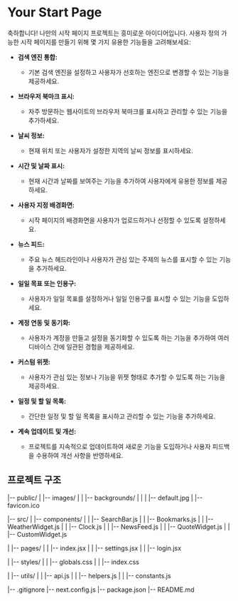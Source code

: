 # Your Start Page

축하합니다! 나만의 시작 페이지 프로젝트는 흥미로운 아이디어입니다. 사용자 정의 가능한 시작 페이지를 만들기 위해 몇 가지 유용한 기능들을 고려해보세요:

- **검색 엔진 통합:**

  - 기본 검색 엔진을 설정하고 사용자가 선호하는 엔진으로 변경할 수 있는 기능을 제공하세요.

- **브라우저 북마크 표시:**

  - 자주 방문하는 웹사이트의 브라우저 북마크를 표시하고 관리할 수 있는 기능을 추가하세요.

- **날씨 정보:**

  - 현재 위치 또는 사용자가 설정한 지역의 날씨 정보를 표시하세요.

- **시간 및 날짜 표시:**

  - 현재 시간과 날짜를 보여주는 기능을 추가하여 사용자에게 유용한 정보를 제공하세요.

- **사용자 지정 배경화면:**

  - 시작 페이지의 배경화면을 사용자가 업로드하거나 선정할 수 있도록 설정하세요.

- **뉴스 피드:**

  - 주요 뉴스 헤드라인이나 사용자가 관심 있는 주제의 뉴스를 표시할 수 있는 기능을 추가하세요.

- **일일 목표 또는 인용구:**

  - 사용자가 일일 목표를 설정하거나 일일 인용구를 표시할 수 있는 기능을 도입하세요.

- **계정 연동 및 동기화:**

  - 사용자가 계정을 만들고 설정을 동기화할 수 있도록 하는 기능을 추가하여 여러 디바이스 간에 일관된 경험을 제공하세요.

- **커스텀 위젯:**

  - 사용자가 관심 있는 정보나 기능을 위젯 형태로 추가할 수 있도록 하는 기능을 제공하세요.

- **일정 및 할 일 목록:**

  - 간단한 일정 및 할 일 목록을 표시하고 관리할 수 있는 기능을 추가하세요.

- **계속 업데이트 및 개선:**
  - 프로젝트를 지속적으로 업데이트하여 새로운 기능을 도입하거나 사용자 피드백을 수용하여 개선 사항을 반영하세요.

## 프로젝트 구조

|-- public/
| |-- images/
| | |-- backgrounds/
| | | |-- default.jpg
| |-- favicon.ico

|-- src/
| |-- components/
| | |-- SearchBar.js
| | |-- Bookmarks.js
| | |-- WeatherWidget.js
| | |-- Clock.js
| | |-- NewsFeed.js
| | |-- QuoteWidget.js
| | |-- CustomWidget.js

| |-- pages/
| | |-- index.jsx
| | |-- settings.jsx
| | |-- login.jsx

| |-- styles/
| | |-- globals.css
| | |-- index.css

| |-- utils/
| | |-- api.js
| | |-- helpers.js
| | |-- constants.js

|-- .gitignore
|-- next.config.js
|-- package.json
|-- README.md
